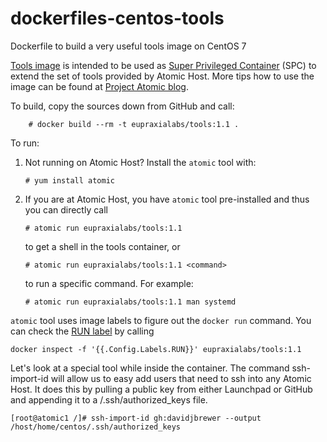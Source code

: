 dockerfiles-centos-tools
========================

Dockerfile to build a very useful tools image on CentOS 7

[Tools image](http://developerblog.redhat.com/2015/03/11/introducing-the-rhel-container-for-rhel-atomic-host/) is intended to be used as [Super Privileged Container](http://developerblog.redhat.com/2014/11/06/introducing-a-super-privileged-container-concept/) (SPC) to extend the set of tools provided by Atomic Host. More tips how to use the image can be found at [Project Atomic blog](http://www.projectatomic.io/blog/2015/09/introducing-the-fedora-tools-image-for-fedora-atomic-host/).

To build, copy the sources down from GitHub and call:


```
    # docker build --rm -t eupraxialabs/tools:1.1 .
```

To run:

1. Not running on Atomic Host? Install the `atomic` tool with:
   ```
   # yum install atomic
   ```
2. If you are at Atomic Host, you have `atomic` tool pre-installed and thus you can directly call

   ```
   # atomic run eupraxialabs/tools:1.1
   ```

   to get a shell in the tools container, or

   ```
   # atomic run eupraxialabs/tools:1.1 <command>
   ```

   to run a specific command. For example:

   ```
   # atomic run eupraxialabs/tools:1.1 man systemd
   ```

`atomic` tool uses image labels to figure out the `docker run` command. You can check the [RUN label](https://github.com/projectatomic/atomic/blob/master/docs/atomic-run.1.md) by calling

```
docker inspect -f '{{.Config.Labels.RUN}}' eupraxialabs/tools:1.1
```
Let's look at a special tool while inside the container. The command ssh-import-id will allow us to easy add users that need to ssh into any Atomic Host. It does this by pulling a public key from either Launchpad or GitHub and appending it to a <user>/.ssh/authorized_keys file.

```
[root@atomic1 /]# ssh-import-id gh:davidjbrewer --output /host/home/centos/.ssh/authorized_keys



```
